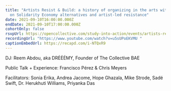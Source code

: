 ```yaml
---
title: "Artists Resist & Build: a history of organizing in the arts with a focus
  on Solidarity Economy alternatives and artist-led resistance"
date: 2021-09-10T16:00:00.000Z
endDate: 2021-09-10T17:00:00.000Z
cohortOnly: false
rsvpUrl: https://opencollective.com/study-into-action/events/artists-resist-and-build-8f201d05
recordingUrl: "https://www.youtube.com/watch?v=u5sUPoEKVMU "
captionEmbedUrl: https://recapd.com/i-NTQxR9
---
```


DJ: Reem Abdou, aka DRĖĖĖMY, Founder of The Collective BAE

Public Talk + Experience: Francisco Pérez & Chris Meyers

Facilitators: Sonia Erika, Andrea Jacome, Hope Ghazala, Mike Strode, Sadé Swift, Dr. Herukhuti Williams, Priyanka Das
